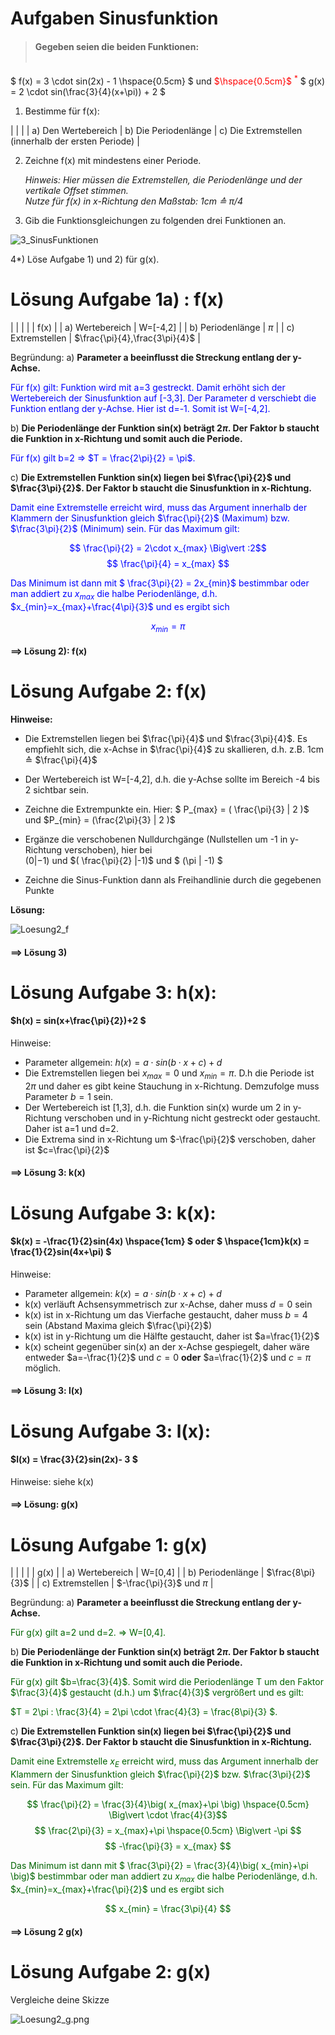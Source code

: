 # Aufgaben Sinusfunktion

> <H4>Gegeben seien die beiden Funktionen: <br> <br>
$     f(x) = 3 \cdot sin(2x) - 1 \hspace{0.5cm} $ und <span style="color:red">$\hspace{0.5cm}$ $^*$</span> $ g(x) = 2 \cdot sin(\frac{3}{4}(x+\pi)) + 2 $ </H4>
 
1) Bestimme für f(x):

| | |
| a) Den Wertebereich | b) Die Periodenlänge | c) Die Extremstellen (innerhalb der ersten Periode) |

2) Zeichne f(x) mit mindestens einer Periode. <br>
   
   _Hinweis: Hier müssen die Extremstellen, die Periodenlänge und der vertikale Offset stimmen. <br> Nutze für f(x) in x-Richtung den Maßstab: 1cm ≙ $\pi/4$_

3) Gib die Funktionsgleichungen zu folgenden drei Funktionen an.

![3_SinusFunktionen](https://diversewolken.ddns.net/nextcloud/index.php/apps/files_sharing/publicpreview/So3FGoQ4ELgAa6k?file=/&fileId=118877&x=1920&y=1200&a=true&etag=8a595db044d9bc3787aca4c6a3d5906f)

4*) Löse Aufgabe 1) und 2) für g(x).

# Lösung Aufgabe 1a) : f(x)
| | |
| | f(x) |
| a) Wertebereich | W=[-4,2] |
| b) Periodenlänge | $\pi$ | 
| c) Extremstellen | $\frac{\pi}{4},\frac{3\pi}{4}$ |

Begründung: a) __Parameter a beeinflusst die Streckung entlang der y-Achse.__

<span style="color:blue">

Für f(x) gilt: Funktion wird mit a=3 gestreckt. Damit erhöht sich der Wertebereich der Sinusfunktion auf [-3,3]. 
Der Parameter d verschiebt die Funktion entlang der y-Achse. Hier ist d=-1. Somit ist W=[-4,2].

</span>

b) __Die Periodenlänge der Funktion sin(x) beträgt $2\pi$. Der Faktor b staucht die Funktion in x-Richtung und somit auch die Periode.__

<span style="color:blue">

Für f(x) gilt b=2 => $T = \frac{2\pi}{2} = \pi$.

</span>

c) __Die Extremstellen Funktion sin(x) liegen bei $\frac{\pi}{2}$ und $\frac{3\pi}{2}$. Der Faktor b staucht die Sinusfunktion in x-Richtung.__

<span style="color:blue">

Damit eine Extremstelle erreicht wird, muss das Argument innerhalb der Klammern der Sinusfunktion gleich $\frac{\pi}{2}$ (Maximum) bzw. $\frac{3\pi}{2}$ (Minimum) sein. Für das Maximum gilt: 

$$ \frac{\pi}{2} = 2\cdot x_{max} \Big\vert :2$$
$$ \frac{\pi}{4} = x_{max} $$

Das Minimum ist dann mit $ \frac{3\pi}{2} = 2x_{min}$ bestimmbar oder man addiert zu $x_{max}$ die halbe Periodenlänge, d.h. $x_{min}=x_{max}+\frac{4\pi}{3}$ und es ergibt sich

$$ x_{min} = \pi $$

</span>

<H4>==> Lösung 2): f(x)</H4>

# Lösung Aufgabe 2: f(x)

__Hinweise:__

- Die Extremstellen liegen bei $\frac{\pi}{4}$ und  $\frac{3\pi}{4}$. Es empfiehlt sich, die x-Achse in $\frac{\pi}{4}$ zu skallieren, d.h. z.B. 1cm ≙ $\frac{\pi}{4}$

- Der Wertebereich ist W=[-4,2], d.h. die y-Achse sollte im Bereich -4 bis 2 sichtbar sein.

- Zeichne die Extrempunkte ein. Hier: $ P_{max} = ( \frac{\pi}{3} | 2 )$ und $P_{min} = (\frac{2\pi}{3} | 2 )$

- Ergänze die verschobenen Nulldurchgänge (Nullstellen um -1 in y-Richtung verschoben), hier bei <br> $( 0 |-1)$ und $( \frac{\pi}{2} |-1)$ und $ (\pi | -1) $

- Zeichne die Sinus-Funktion dann als Freihandlinie durch die gegebenen Punkte

__Lösung:__

![Loesung2_f](https://diversewolken.ddns.net:4443/nextcloud/index.php/apps/files_sharing/publicpreview/t2TdWJdFRjgyPdK?file=/&fileId=119220&x=1920&y=1080&a=true&etag=6ce24628ac399a141b611f2009ae8aa7)

<H4>==> Lösung 3)</H4>

# Lösung Aufgabe 3: h(x):

<span style="color:red"><H4> $h(x) = sin(x+\frac{\pi}{2})+2 $ </H4>

Hinweise: 

- Parameter allgemein: $h(x)=a\cdot sin(b\cdot x + c) + d$
- Die Extremstellen liegen bei $x_{max}=0$ und $x_{min}=\pi$. D.h die Periode ist $2\pi$ und daher es gibt keine Stauchung in x-Richtung. Demzufolge muss Parameter $b = 1$ sein.
- Der Wertebereich ist [1,3], d.h. die Funktion sin(x) wurde um 2 in y-Richtung verschoben und in y-Richtung nicht gestreckt oder gestaucht. Daher ist a=1 und d=2.
- Die Extrema sind in x-Richtung um $-\frac{\pi}{2}$ verschoben, daher ist $c=\frac{\pi}{2}$

</span>

<H4>==> Lösung 3: k(x)</H4>

# Lösung Aufgabe 3: k(x):

<span style="color:blue"><H4> $k(x) = -\frac{1}{2}sin(4x) \hspace{1cm} $ __oder__ $ \hspace{1cm}k(x) = \frac{1}{2}sin(4x+\pi) $ </H4>

Hinweise:

- Parameter allgemein: $k(x)=a\cdot sin(b\cdot x + c) + d$
- k(x) verläuft Achsensymmetrisch zur x-Achse, daher muss $d=0$ sein 
- k(x) ist in x-Richtung um das Vierfache gestaucht, daher muss $b=4$ sein (Abstand Maxima gleich $\frac{\pi}{2}$)
- k(x) ist in y-Richtung um die Hälfte gestaucht, daher ist $a=\frac{1}{2}$
- k(x) scheint gegenüber sin(x) an der x-Achse gespiegelt, daher wäre entweder $a=-\frac{1}{2}$ und $c=0$ __oder__ $a=\frac{1}{2}$ und $c=\pi$ möglich.
</span>

<H4>==> Lösung 3: l(x)</H4>

# Lösung Aufgabe 3: l(x):

<span style="color:darkgreen"><H4> $l(x) = \frac{3}{2}sin(2x)- 3 $ </H4>

Hinweise: siehe k(x)

</span>

<H4>==> Lösung: g(x)</H4>

# Lösung Aufgabe 1: g(x)

| | |
| | g(x) |
| a) Wertebereich | W=[0,4] |
| b) Periodenlänge | $\frac{8\pi}{3}$ | 
| c) Extremstellen | $-\frac{\pi}{3}$ und $\pi$ |

Begründung: a) __Parameter a beeinflusst die Streckung entlang der y-Achse.__

<span style="color:darkgreen">

Für g(x) gilt a=2 und d=2. => W=[0,4].

</span>

b) __Die Periodenlänge der Funktion sin(x) beträgt $2\pi$. Der Faktor b staucht die Funktion in x-Richtung und somit auch die Periode.__

<span style="color:darkgreen">

Für g(x) gilt $b=\frac{3}{4}$. Somit wird die Periodenlänge T um den Faktor $\frac{3}{4}$ gestaucht (d.h.) um $\frac{4}{3}$ vergrößert und es gilt: 

$T = 2\pi : \frac{3}{4} = 2\pi \cdot \frac{4}{3} = \frac{8\pi}{3} $.

</span>

c) __Die Extremstellen Funktion sin(x) liegen bei $\frac{\pi}{2}$ und $\frac{3\pi}{2}$. Der Faktor b staucht die Sinusfunktion in x-Richtung.__

<span style="color:darkgreen">

Damit eine Extremstelle $x_E$ erreicht wird, muss das Argument innerhalb der Klammern der Sinusfunktion gleich $\frac{\pi}{2}$ bzw. $\frac{3\pi}{2}$ sein. Für das Maximum gilt: 

$$ \frac{\pi}{2} = \frac{3}{4}\big( x_{max}+\pi \big) \hspace{0.5cm} \Big\vert \cdot \frac{4}{3}$$ 
$$ \frac{2\pi}{3} = x_{max}+\pi \hspace{0.5cm} \Big\vert -\pi $$
$$ -\frac{\pi}{3} = x_{max} $$ 

Das Minimum ist dann mit $ \frac{3\pi}{2} = \frac{3}{4}\big( x_{min}+\pi \big)$ bestimmbar oder man addiert zu $x_{max}$ die halbe Periodenlänge, d.h. $x_{min}=x_{max}+\frac{\pi}{2}$ und es ergibt sich

$$ x_{min} = \frac{3\pi}{4} $$

</span>

<H4> ==> Lösung 2 g(x) </H4>

# Lösung Aufgabe 2: g(x)

Vergleiche deine Skizze

![Loesung2_g.png](https://diversewolken.ddns.net:4443/nextcloud/index.php/s/cKDoRzBMAgj35rz/download)

